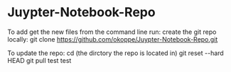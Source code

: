 # Juypter-Notebook-Repo
To add get the new files from the command line run:
create the git repo locally:
git clone https://github.com/okoppe/Juypter-Notebook-Repo.git

To update the repo:
cd (the dirctory the repo is located in)
git reset --hard HEAD
git pull
test
test
